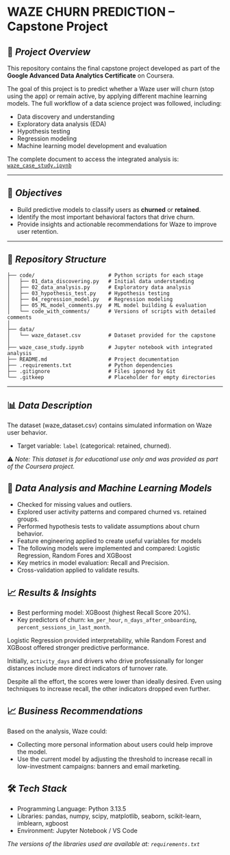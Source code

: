 # WAZE CHURN PREDICTION – Capstone Project  

## 📌 *Project Overview*  
This repository contains the final capstone project developed as part of the **Google Advanced Data Analytics Certificate** on Coursera.  

The goal of this project is to predict whether a Waze user will churn (stop using the app) or remain active, by applying different machine learning models. The full workflow of a data science project was followed, including:  
- Data discovery and understanding  
- Exploratory data analysis (EDA)  
- Hypothesis testing  
- Regression modeling  
- Machine learning model development and evaluation  

The complete document to access the integrated analysis is: [`waze_case_study.ipynb`](https://github.com/carvalhojm/waze-data-scientist-project/blob/main/waze_case_study.ipynb)

---

## 🎯 *Objectives*  
- Build predictive models to classify users as **churned** or **retained**.  
- Identify the most important behavioral factors that drive churn.  
- Provide insights and actionable recommendations for Waze to improve user retention.  

---

## 📂 *Repository Structure*  
```plaintext
├── code/                        # Python scripts for each stage
│   ├── 01_data_discovering.py   # Initial data understanding
│   ├── 02_data_analysis.py      # Exploratory data analysis
│   ├── 03_hypothesis_test.py    # Hypothesis testing
│   ├── 04_regression_model.py   # Regression modeling
│   ├── 05_ML_model_comments.py  # ML model building & evaluation
│   └── code_with_comments/      # Versions of scripts with detailed comments
│
├── data/                        
│   └── waze_dataset.csv         # Dataset provided for the capstone
│
├── waze_case_study.ipynb        # Jupyter notebook with integrated analysis
├── README.md                    # Project documentation
├── .requirements.txt            # Python dependencies
├── .gitignore                   # Files ignored by Git
└── .gitkeep                     # Placeholder for empty directories
```

---

## 📊 *Data Description*
The dataset (waze_dataset.csv) contains simulated information on Waze user behavior.
- Target variable: `label` (categorical: retained, churned).

⚠️ *Note: This dataset is for educational use only and was provided as part of the Coursera project.*

## 🔎 *Data Analysis and Machine Learning Models*

- Checked for missing values and outliers.
- Explored user activity patterns and compared churned vs. retained groups.
- Performed hypothesis tests to validate assumptions about churn behavior.
- Feature engineering applied to create useful variables for models
- The following models were implemented and compared: Logistic Regression, Random Fores and XGBoost
- Key metrics in model evaluation: Recall and Precision.
- Cross-validation applied to validate results.

## 📈 *Results & Insights*

- Best performing model: XGBoost (highest Recall Score 20%).
- Key predictors of churn: `km_per_hour`, `n_days_after_onboarding`, `percent_sessions_in_last_month`.

Logistic Regression provided interpretability, while Random Forest and XGBoost offered stronger predictive performance.

Initially, `activity_days` and drivers who drive professionally for longer distances include more direct indicators of turnover rate.

Despite all the effort, the scores were lower than ideally desired. Even using techniques to increase recall, the other indicators dropped even further.

## 📈 *Business Recommendations*

Based on the analysis, Waze could:
- Collecting more personal information about users could help improve the model.
- Use the current model by adjusting the threshold to increase recall in low-investment campaigns: banners and email marketing.

## 🛠️ *Tech Stack*

- Programming Language: Python 3.13.5
- Libraries: pandas, numpy, scipy, matplotlib, seaborn, scikit-learn, imblearn, xgboost
- Environment: Jupyter Notebook / VS Code

*The versions of the libraries used are available at: `requirements.txt`*